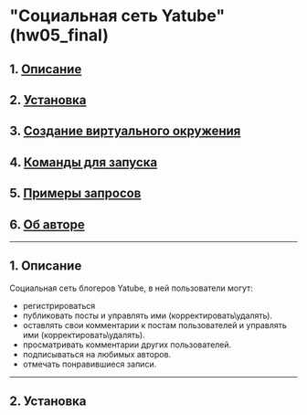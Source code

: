 # "Социальная сеть Yatube" (hw05_final)

## 1. [Описание](#1)
## 2. [Установка](#2)
## 3. [Создание виртуального окружения](#3)
## 4. [Команды для запуска](#4)
## 5. [Примеры запросов](#5)
## 6. [Об авторе](#6)

---
## 1. Описание <a id=1></a>

Социальная сеть блогеров Yatube, в ней пользователи могут: 
  - регистрироваться
  - публиковать посты и управлять ими (корректировать\удалять).
  - оставлять свои комментарии к постам пользователей и управлять ими (корректировать\удалять).
  - просматривать комментарии других пользователей.
  - подписываться на любимых авторов.
  - отмечать понравившиеся записи.

---
## 2. Установка <a id=2></a>
